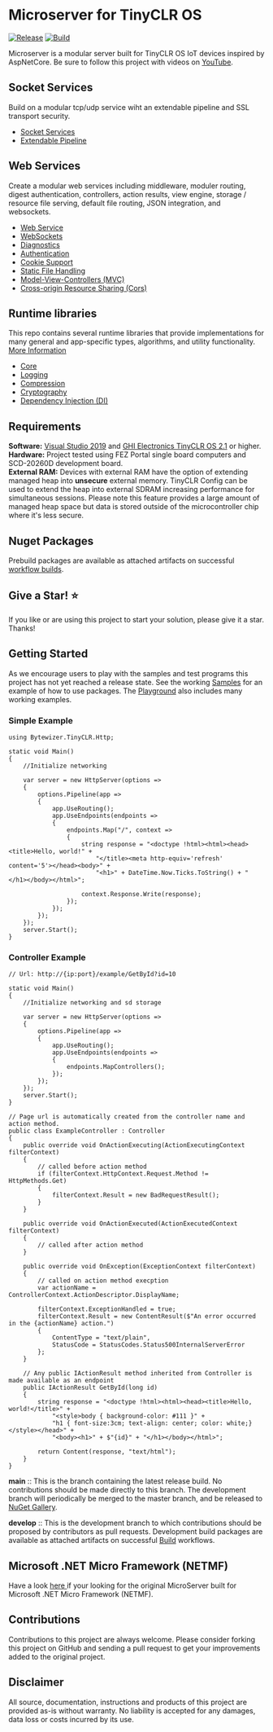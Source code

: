 # Microserver for TinyCLR OS

[![Release](https://github.com/microcompiler/microserver/actions/workflows/release.yml/badge.svg)](https://github.com/microcompiler/microserver/actions/workflows/release.yml)
[![Build](https://github.com/microcompiler/microserver/actions/workflows/actions.yml/badge.svg)](https://github.com/microcompiler/microserver/actions/workflows/actions.yml)

Microserver is a modular server built for TinyCLR OS IoT devices inspired by AspNetCore.  Be sure to follow this project with videos on [YouTube](https://youtu.be/EDGo3NpBOpk).

## Socket Services

Build on a modular tcp/udp service wiht an extendable pipeline and SSL transport security.

* <a href="https://github.com/microcompiler/microserver/tree/develop/src/Bytewizer.TinyCLR.Sockets">Socket Services</a>
* <a href="https://github.com/microcompiler/microserver/tree/develop/src/Bytewizer.TinyCLR.Pipeline">Extendable Pipeline</a> 

## Web Services

Create a modular web services including middleware, moduler routing, digest authentication, controllers, action results, view engine, storage / resource file serving, default file routing, JSON integration, and websockets.

* <a href="https://github.com/microcompiler/microserver/tree/develop/src/Bytewizer.TinyCLR.Http">Web Service</a>
* <a href="https://github.com/microcompiler/microserver/tree/develop/src/Bytewizer.TinyCLR.Http.WebSockets">WebSockets</a>
* <a href="https://github.com/microcompiler/microserver/tree/develop/src/Bytewizer.TinyCLR.Http.Diagnostics">Diagnostics</a> 
* <a href="https://github.com/microcompiler/microserver/tree/develop/src/Bytewizer.TinyCLR.Http.Authentication">Authentication</a>
* <a href="https://github.com/microcompiler/microserver/tree/develop/src/Bytewizer.TinyCLR.Http.Cookies">Cookie Support</a>
* <a href="https://github.com/microcompiler/microserver/tree/develop/src/Bytewizer.TinyCLR.Http.StaticFiles">Static File Handling</a> 
* <a href="https://github.com/microcompiler/microserver/tree/develop/src/Bytewizer.TinyCLR.Http.Mvc">Model-View-Controllers (MVC)</a> 
* <a href="https://github.com/microcompiler/microserver/tree/develop/src/Bytewizer.TinyCLR.Http.Cors">Cross-origin Resource Sharing (Cors)</a>

## Runtime libraries
This repo contains several runtime libraries that provide implementations for many general and app-specific types, algorithms, and utility functionality. <a href="https://github.com/microcompiler/runtime">More Information</a>

* <a href="https://github.com/microcompiler/runtime/tree/develop/src/Bytewizer.TinyCLR.Core">Core</a> 
* <a href="https://github.com/microcompiler/runtime/tree/develop/src/Bytewizer.TinyCLR.Logging">Logging</a> 
* <a href="https://github.com/microcompiler/runtime/tree/develop/src/Bytewizer.TinyCLR.Compression">Compression</a> 
* <a href="https://github.com/microcompiler/runtime/tree/develop/src/Bytewizer.TinyCLR.Cryptography">Cryptography</a> 
* <a href="https://github.com/microcompiler/runtime/tree/develop/src/Bytewizer.TinyCLR.DependencyInjection">Dependency Injection (DI)</a> 

## Requirements

**Software:**  <a href="https://visualstudio.microsoft.com/downloads/">Visual Studio 2019</a> and <a href="https://www.ghielectronics.com/">GHI Electronics TinyCLR OS 2.1</a> or higher.  
**Hardware:** Project tested using FEZ Portal single board computers and SCD-20260D development board.  
**External RAM:** Devices with external RAM have the option of extending managed heap into **unsecure** external memory. TinyCLR Config can be used to extend the heap into external SDRAM increasing performance for simultaneous sessions. Please note this feature provides a large amount of managed heap space but data is stored outside of the microcontroller chip where it's less secure.

## Nuget Packages
Prebuild packages are available as attached artifacts on successful [workflow builds](https://github.com/microcompiler/microserver/actions).

## Give a Star! :star:

If you like or are using this project to start your solution, please give it a star. Thanks!

## Getting Started

As we encourage users to play with the samples and test programs this project has not yet reached a release state. See the working [Samples](https://github.com/microcompiler/microserver/tree/master/samples) for an example of how to use packages. The [Playground](https://github.com/microcompiler/microserver/tree/master/playground) also includes many working examples.

### Simple Example

```CSharp
using Bytewizer.TinyCLR.Http;

static void Main()
{
    //Initialize networking

    var server = new HttpServer(options =>
    {
        options.Pipeline(app =>
        {
            app.UseRouting();
            app.UseEndpoints(endpoints =>
            {
                endpoints.Map("/", context =>
                {
                    string response = "<doctype !html><html><head><title>Hello, world!" +
                        "</title><meta http-equiv='refresh' content='5'></head><body>" +
                        "<h1>" + DateTime.Now.Ticks.ToString() + "</h1></body></html>";

                    context.Response.Write(response);
                });
            });
        });
    });
    server.Start();
}
```

### Controller Example

```CSharp
// Url: http://{ip:port}/example/GetById?id=10

static void Main()
{
    //Initialize networking and sd storage

    var server = new HttpServer(options =>
    {
        options.Pipeline(app =>
        {
            app.UseRouting();
            app.UseEndpoints(endpoints =>
            {
                endpoints.MapControllers(); 
            });
        });
    });
    server.Start();
}

// Page url is automatically created from the controller name and action method.  
public class ExampleController : Controller
{
    public override void OnActionExecuting(ActionExecutingContext filterContext)
    {
        // called before action method
        if (filterContext.HttpContext.Request.Method != HttpMethods.Get)
        {
            filterContext.Result = new BadRequestResult();
        }
    }

    public override void OnActionExecuted(ActionExecutedContext filterContext)
    {
        // called after action method
    }

    public override void OnException(ExceptionContext filterContext)
    {
        // called on action method execption
        var actionName = ControllerContext.ActionDescriptor.DisplayName;
        
        filterContext.ExceptionHandled = true;
        filterContext.Result = new ContentResult($"An error occurred in the {actionName} action.")
        {
            ContentType = "text/plain",
            StatusCode = StatusCodes.Status500InternalServerError
        };
    }

    // Any public IActionResult method inherited from Controller is made available as an endpoint
    public IActionResult GetById(long id)
    {
        string response = "<doctype !html><html><head><title>Hello, world!</title>" +
            "<style>body { background-color: #111 }" +
            "h1 { font-size:3cm; text-align: center; color: white;}</style></head>" +
            "<body><h1>" + $"{id}" + "</h1></body></html>";

        return Content(response, "text/html");
    }
}
```

**main** :: This is the branch containing the latest release build. No contributions should be made directly to this branch. The development branch will periodically be merged to the master branch, and be released to [NuGet Gallery](https://www.nuget.org).

**develop** :: This is the development branch to which contributions should be proposed by contributors as pull requests. Development build packages are available as attached artifacts on successful [Build](https://github.com/microcompiler/microserver/actions/workflows/actions.yml) workflows.

## Microsoft .NET Micro Framework (NETMF)

Have a look <a href="https://github.com/microcompiler/microserver/releases/tag/v1.1.0"> here </a> if your looking for the original MicroServer built for Microsoft .NET Micro Framework (NETMF).

## Contributions

Contributions to this project are always welcome. Please consider forking this project on GitHub and sending a pull request to get your improvements added to the original project.

## Disclaimer

All source, documentation, instructions and products of this project are provided as-is without warranty. No liability is accepted for any damages, data loss or costs incurred by its use.